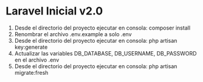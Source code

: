 # Laravel Inicial v2.0

1. Desde el directorio del proyecto ejecutar en consola: composer install
2. Renombrar el archivo .env.example a solo .env
3. Desde el directorio del proyecto ejecutar en consola: php artisan key:generate
4. Actualizar las variables DB_DATABASE, DB_USERNAME, DB_PASSWORD en el archivo .env
5. Desde el directorio del proyecto ejecutar en consola: php artisan migrate:fresh